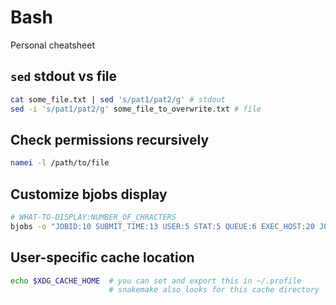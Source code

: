 # Bash
Personal cheatsheet

## `sed` stdout vs file
```bash
cat some_file.txt | sed 's/pat1/pat2/g' # stdout
sed -i 's/pat1/pat2/g' some_file_to_overwrite.txt # file
```

## Check permissions recursively
```bash
namei -l /path/to/file
```

## Customize bjobs display
```bash
# WHAT-TO-DISPLAY:NUMBER_OF_CHRACTERS
bjobs -o "JOBID:10 SUBMIT_TIME:13 USER:5 STAT:5 QUEUE:6 EXEC_HOST:20 JOB_NAME"
```

## User-specific cache location
```bash
echo $XDG_CACHE_HOME  # you can set and export this in ~/.profile
                      # snakemake also looks for this cache directory
```
